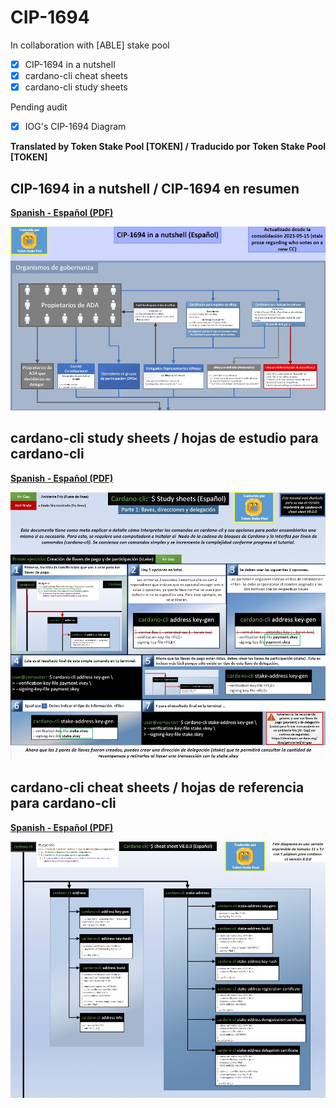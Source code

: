 # CIP-1694

In collaboration with [ABLE] stake pool

- [x] CIP-1694 in a nutshell
- [x] cardano-cli cheat sheets
- [x] cardano-cli study sheets

Pending audit
- [x] IOG's CIP-1694 Diagram

**Translated by Token Stake Pool [TOKEN] / Traducido por Token Stake Pool [TOKEN]**
## CIP-1694 in a nutshell / CIP-1694 en resumen
**[Spanish - Español (PDF)](https://github.com/tokenstakepool/CIP-1694/blob/main/CIP-1694%20in%20a%20Nutshell%20(2023-05-15%20Español).pdf)**


![CIP1694-in-a-nutshell](cip1694-nutshell.jpg)

## cardano-cli study sheets / hojas de estudio para cardano-cli
**[Spanish - Español (PDF)](https://github.com/tokenstakepool/CIP-1694/blob/main/Cardano-cli%20Study%20sheet%20(Español).pdf)**

![cardano-cli study sheets](cardano-cli-study-sheets.jpg)

## cardano-cli cheat sheets / hojas de referencia para cardano-cli
**[Spanish - Español (PDF)](https://github.com/tokenstakepool/CIP-1694/blob/main/Cardano-cli%20cheat%20sheet%20Español.pdf)**

![cardano-cli cheat sheets](cardano-cli-cheat-sheet.jpg)



